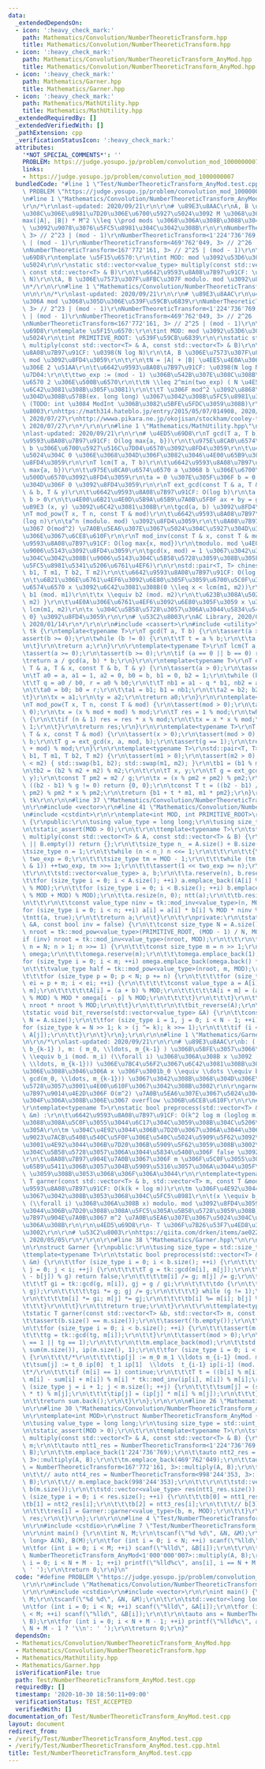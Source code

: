 ```yaml
---
data:
  _extendedDependsOn:
  - icon: ':heavy_check_mark:'
    path: Mathematics/Convolution/NumberTheoreticTransform.hpp
    title: Mathematics/Convolution/NumberTheoreticTransform.hpp
  - icon: ':heavy_check_mark:'
    path: Mathematics/Convolution/NumberTheoreticTransform_AnyMod.hpp
    title: Mathematics/Convolution/NumberTheoreticTransform_AnyMod.hpp
  - icon: ':heavy_check_mark:'
    path: Mathematics/Garner.hpp
    title: Mathematics/Garner.hpp
  - icon: ':heavy_check_mark:'
    path: Mathematics/MathUtility.hpp
    title: Mathematics/MathUtility.hpp
  _extendedRequiredBy: []
  _extendedVerifiedWith: []
  _pathExtension: cpp
  _verificationStatusIcon: ':heavy_check_mark:'
  attributes:
    '*NOT_SPECIAL_COMMENTS*': ''
    PROBLEM: https://judge.yosupo.jp/problem/convolution_mod_1000000007
    links:
    - https://judge.yosupo.jp/problem/convolution_mod_1000000007
  bundledCode: "#line 1 \"Test/NumberTheoreticTransform_AnyMod.test.cpp\"\n#define\
    \ PROBLEM \"https://judge.yosupo.jp/problem/convolution_mod_1000000007\"\r\n\r\
    \n#line 1 \"Mathematics/Convolution/NumberTheoreticTransform_AnyMod.hpp\"\n\n\n\
    \r\n/*\r\nlast-updated: 2020/09/21\r\n\r\n# \u89E3\u8AAC\r\nA, B \u305D\u308C\u305E\
    \u308C\u306E\u8981\u7D20\u306E\u6700\u5927\u5024\u3092 M \u3068\u3057\u3066\u3001\
    max(|A|, |B|) * M^2 \\leq \\prod mods \u3068\u306A\u308B\u3088\u3046\u306B mod\
    \ \u3092\u9078\u3076\u5FC5\u8981\u304C\u3042\u308B\r\n\r\nNumberTheoreticTransform<998'244'353,\
    \ 3> // 2^23 | (mod - 1)\r\nNumberTheoreticTransform<1'224'736'769, 3> // 2^24\
    \ | (mod - 1)\r\nNumberTheoreticTransform<469'762'049, 3> // 2^26 | (mod - 1)\r\
    \nNumberTheoreticTransform<167'772'161, 3> // 2^25 | (mod - 1)\r\n\r\n# \u4ED5\
    \u69D8\r\ntemplate \u5F15\u6570:\r\n\tint MOD: mod \u3092\u53D6\u308A\u305F\u3044\
    \u5024\r\n\r\nstatic std::vector<value_type> multiply(const std::vector<T> & A,\
    \ const std::vector<T> & B)\r\n\t\u6642\u9593\u8A08\u7B97\u91CF: \u0398(N log\
    \ N)\r\n\tA, B \u306E\u7573\u307F\u8FBC\u307F modulo. mod \u3092\u8FD4\u3059\r\
    \n*/\r\n\r\n#line 1 \"Mathematics/Convolution/NumberTheoreticTransform.hpp\"\n\
    \n\n\r\n/*\r\nlast-updated: 2020/09/21\r\n\r\n# \u89E3\u8AAC\r\n\u4EE3\u8868\u7684\
    \u306A mod \u3068\u305D\u306E\u539F\u59CB\u6839\r\nNumberTheoreticTransform<998'244'353,\
    \ 3> // 2^23 | (mod - 1)\r\nNumberTheoreticTransform<1'224'736'769, 3> // 2^24\
    \ | (mod - 1)\r\nNumberTheoreticTransform<469'762'049, 3> // 2^26 | (mod - 1)\r\
    \nNumberTheoreticTransform<167'772'161, 3> // 2^25 | (mod - 1)\r\n\r\n# \u4ED5\
    \u69D8\r\ntemplate \u5F15\u6570:\r\n\tint MOD: mod \u3092\u53D6\u308A\u305F\u3044\
    \u5024\r\n\tint PRIMITIVE_ROOT: \u539F\u59CB\u6839\r\n\r\nstatic std::vector<value_type>\
    \ multiply(const std::vector<T> & A, const std::vector<T> & B)\r\n\t\u6642\u9593\
    \u8A08\u7B97\u91CF: \u0398(N log N)\r\n\tA, B \u306E\u7573\u307F\u8FBC\u307F modulo.\
    \ mod \u3092\u8FD4\u3059\r\n\t\r\n\tN = |A| + |B| \u4EE5\u4E0A\u306E\u6700\u5C0F\
    \u306E 2 \u51AA\r\n\t\u6642\u9593\u8A08\u7B97\u91CF: \u0398(N log N)\r\n\t\u5236\
    \u7D04:\r\n\t\ttwo_exp := (mod - 1) \u306B\u542B\u307E\u308C\u308B\u7D20\u56E0\
    \u6570 2 \u306E\u500B\u6570\r\n\t\tN \\leq 2^min(two_exp) ( N \u4E57\u6839\u3092\
    \u6C42\u3081\u308B\u305F\u3081)\r\n\t\tT \u306F mod^2 \u3092\u8868\u73FE\u3067\
    \u304D\u308B\u578B(ex. long long) \u3067\u3042\u308B\u5FC5\u8981\u304C\u3042\u308B\
    \ (TODO: int \u3084 ModInt \u306B\u3082\u5BFE\u5FDC\u3059\u308B)\r\n\r\n# \u53C2\
    \u8003\r\nhttps://math314.hateblo.jp/entry/2015/05/07/014908, 2020/07/27\r\nhttps://ja.wikibooks.org/wiki/%E5%88%9D%E7%AD%89%E6%95%B4%E6%95%B0%E8%AB%96/%E5%8E%9F%E5%A7%8B%E6%A0%B9%E3%81%A8%E6%8C%87%E6%95%B0,\
    \ 2020/07/27\r\nhttp://wwwa.pikara.ne.jp/okojisan/stockham/cooley-tukey.html,\
    \ 2020/07/27\r\n*/\r\n\r\n#line 1 \"Mathematics/MathUtility.hpp\"\n\n\n\r\n/*\r\
    \nlast-updated: 2020/09/21\r\n\r\n# \u4ED5\u69D8\r\nT gcd(T a, T b)\r\n\t\u6642\
    \u9593\u8A08\u7B97\u91CF: O(log max{a, b})\r\n\t\u975E\u8CA0\u6574\u6570 a \u3068\
    \ b \u306E\u6700\u5927\u516C\u7D04\u6570\u3092\u8FD4\u3059\r\n\t\u4E00\u65B9\u306E\
    \u5024\u304C 0 \u306E\u3068\u304D\u306F\u3082\u3046\u4E00\u65B9\u306E\u5024\u3092\
    \u8FD4\u3059\r\n\r\nT lcm(T a, T b)\r\n\t\u6642\u9593\u8A08\u7B97\u91CF: O(log\
    \ max{a, b})\r\n\t\u975E\u8CA0\u6574\u6570 a \u3068 b \u306E\u6700\u5C0F\u516C\
    \u500D\u6570\u3092\u8FD4\u3059\r\n\ta = 0 \u307E\u305F\u306F b = 0 \u306E\u3068\
    \u304D\u306F 0 \u3092\u8FD4\u3059\r\n\r\nT ext_gcd(const T & a, T & x, const T\
    \ & b, T & y)\r\n\t\u6642\u9593\u8A08\u7B97\u91CF: O(log b)\r\n\ta > 0 \u304B\u3064\
    \ b > 0\r\n\t\u4E00\u6B21\u4E0D\u5B9A\u65B9\u7A0B\u5F0F ax + by = gcd(x, y) \u306E\
    \u89E3 (x, y) \u3092\u6C42\u3081\u308B\r\n\tgcd(a, b) \u3092\u8FD4\u3059\r\n\r\
    \nT mod_pow(T x, T n, const T & mod)\r\n\t\u6642\u9593\u8A08\u7B97\u91CF: \u0398\
    (log n)\r\n\ta^n (modulo. mod) \u3092\u8FD4\u3059\r\n\t\u8A08\u7B97\u904E\u7A0B\
    \u3067 O(mod^2) \u7A0B\u5EA6\u307E\u3067\u5024\u304C\u5927\u304D\u304F\u306A\u308B\
    \u306E\u3067\u6CE8\u610F\r\n\r\nT mod_inv(const T & x, const T & mod)\r\n\t\u6642\
    \u9593\u8A08\u7B97\u91CF: O(log max{x, mod})\r\n\tmodulo. mod \u4E0A\u306E x \u306E\
    \u9006\u5143\u3092\u8FD4\u3059\r\n\tgcd(x, mod) = 1 \u3067\u3042\u308B\u5FC5\u8981\
    \u304C\u3042\u308B(\u9006\u5143\u304C\u5B58\u5728\u3059\u308B\u305F\u3081\u306E\
    \u5FC5\u8981\u5341\u5206\u6761\u4EF6)\r\n\r\nstd::pair<T, T> chinese_remainder(T\
    \ b1, T m1, T b2, T m2)\r\n\t\u6642\u9593\u8A08\u7B97\u91CF: O(log max{m1, m2})\r\
    \n\t\u6B21\u306E\u6761\u4EF6\u3092\u6E80\u305F\u3059\u6700\u5C0F\u306E\u975E\u8CA0\
    \u6574\u6570 x \u3092\u6C42\u3081\u308B(0 \\leq x < lcm(m1, m2))\r\n\t\tx \\equiv\
    \ b1 (mod. m1)\r\n\t\tx \\equiv b2 (mod. m2)\r\n\t\u623B\u308A\u5024: { x, lcm(m1,\
    \ m2) }\r\n\t\u4E0A\u306E\u6761\u4EF6\u3092\u6E80\u305F\u3059 x \u306F\u5468\u671F\
    \ lcm(m1, m2)\r\n\tx \u304C\u5B58\u5728\u3057\u306A\u3044\u5834\u5408\u306F {0,\
    \ 0} \u3092\u8FD4\u3059\r\n\r\n# \u53C2\u8003\r\nAC Library, 2020/09/21\r\nhttps://noshi91.hatenablog.com/entry/2019/04/01/184957,\
    \ 2020/01/14\r\n*/\r\n\r\n#include <cassert>\r\n#include <utility>\r\n\r\nnamespace\
    \ tk {\r\ntemplate<typename T>\r\nT gcd(T a, T b) {\r\n\tassert(a >= 0);\r\n\t\
    assert(b >= 0);\r\n\twhile (b != 0) {\r\n\t\tT t = a % b;\r\n\t\ta = b; b = t;\r\
    \n\t}\r\n\treturn a;\r\n}\r\n\r\ntemplate<typename T>\r\nT lcm(T a, T b) {\r\n\
    \tassert(a >= 0);\r\n\tassert(b >= 0);\r\n\tif (a == 0 || b == 0) return 0;\r\n\
    \treturn a / gcd(a, b) * b;\r\n}\r\n\r\ntemplate<typename T>\r\nT ext_gcd(const\
    \ T & a, T & x, const T & b, T & y) {\r\n\tassert(a > 0);\r\n\tassert(b > 0);\r\
    \n\tT a0 = a, a1 = 1, a2 = 0, b0 = b, b1 = 0, b2 = 1;\r\n\twhile (b0 > 0) {\r\n\
    \t\tT q = a0 / b0, r = a0 % b0;\r\n\t\tT nb1 = a1 - q * b1, nb2 = a2 - q * b2;\r\
    \n\t\ta0 = b0; b0 = r;\r\n\t\ta1 = b1; b1 = nb1;\r\n\t\ta2 = b2; b2 = nb2;\r\n\
    \t}\r\n\tx = a1;\r\n\ty = a2;\r\n\treturn a0;\r\n}\r\n\r\ntemplate<typename T>\r\
    \nT mod_pow(T x, T n, const T & mod) {\r\n\tassert(mod > 0);\r\n\tassert(n >=\
    \ 0);\r\n\tx = (x % mod + mod) % mod;\r\n\tT res = 1 % mod;\r\n\twhile (n > 0)\
    \ {\r\n\t\tif (n & 1) res = res * x % mod;\r\n\t\tx = x * x % mod;\r\n\t\tn >>=\
    \ 1;\r\n\t}\r\n\treturn res;\r\n}\r\n\r\ntemplate<typename T>\r\nT mod_inv(const\
    \ T & x, const T & mod) {\r\n\tassert(x > 0);\r\n\tassert(mod > 0);\r\n\tT a,\
    \ b;\r\n\tT g = ext_gcd(x, a, mod, b);\r\n\tassert(g == 1);\r\n\treturn (a % mod\
    \ + mod) % mod;\r\n}\r\n\r\ntemplate<typename T>\r\nstd::pair<T, T> chinese_remainder(T\
    \ b1, T m1, T b2, T m2) {\r\n\tassert(m1 > 0);\r\n\tassert(m2 > 0);\r\n\tif (m1\
    \ < m2) { std::swap(b1, b2); std::swap(m1, m2); }\r\n\tb1 = (b1 % m1 + m1) % m1;\r\
    \n\tb2 = (b2 % m2 + m2) % m2;\r\n\t\r\n\tT x, y;\r\n\tT g = ext_gcd(m1, x, m2,\
    \ y);\r\n\tconst T pm2 = m2 / g;\r\n\tx = (x % pm2 + pm2) % pm2;\r\n\t\r\n\tif\
    \ ((b2 - b1) % g != 0) return {0, 0};\r\n\tconst T t = ((b2 - b1) / g % pm2 +\
    \ pm2) % pm2 * x % pm2;\r\n\treturn {b1 + t * m1, m1 * pm2};\r\n}\r\n} // namespace\
    \ tk\r\n\r\n\n#line 37 \"Mathematics/Convolution/NumberTheoreticTransform.hpp\"\
    \n\r\n#include <vector>\r\n#line 41 \"Mathematics/Convolution/NumberTheoreticTransform.hpp\"\
    \n#include <cstdint>\r\n\r\ntemplate<int MOD, int PRIMITIVE_ROOT>\r\nstruct NumberTheoreticTransform\
    \ {\r\npublic:\r\n\tusing value_type = long long;\r\n\tusing size_type = std::uint_fast32_t;\r\
    \n\tstatic_assert(MOD > 0);\r\n\t\r\n\ttemplate<typename T>\r\n\tstatic std::vector<value_type>\
    \ multiply(const std::vector<T> & A, const std::vector<T> & B) {\r\n\t\tif (A.empty()\
    \ || B.empty()) return {};\r\n\t\tsize_type n_ = A.size() + B.size() - 1;\r\n\t\
    \tsize_type n = 1;\r\n\t\twhile (n < n_) n <<= 1;\r\n\t\t\r\n\t\t{\r\n\t\t\tsize_type\
    \ two_exp = 0;\r\n\t\t\tsize_type tm = MOD - 1;\r\n\t\t\twhile (tm > 0 && (~tm\
    \ & 1)) ++two_exp, tm >>= 1;\r\n\t\t\tassert(1 << two_exp >= n);\r\n\t\t}\r\n\t\
    \t\r\n\t\tstd::vector<value_type> a, b;\r\n\t\ta.reserve(n), b.reserve(n);\r\n\
    \t\tfor (size_type i = 0; i < A.size(); ++i) a.emplace_back((A[i] % MOD + MOD)\
    \ % MOD);\r\n\t\tfor (size_type i = 0; i < B.size(); ++i) b.emplace_back((B[i]\
    \ % MOD + MOD) % MOD);\r\n\t\ta.resize(n, 0); ntt(a);\r\n\t\tb.resize(n, 0); ntt(b);\r\
    \n\t\t\r\n\t\tconst value_type ninv = tk::mod_inv<value_type>(n, MOD);\r\n\t\t\
    for (size_type i = 0; i < n; ++i) a[i] = a[i] * b[i] % MOD * ninv % MOD;\r\n\t\
    \tntt(a, true);\r\n\t\treturn a;\r\n\t}\r\n\t\r\nprivate:\r\n\tstatic void ntt(std::vector<value_type>\
    \ &A, const bool inv = false) {\r\n\t\tconst size_type N = A.size();\r\n\t\tvalue_type\
    \ nroot = tk::mod_pow<value_type>(PRIMITIVE_ROOT, (MOD - 1) / N, MOD);\r\n\t\t\
    if (inv) nroot = tk::mod_inv<value_type>(nroot, MOD);\r\n\t\t\r\n\t\tfor (size_type\
    \ n = N; n > 1; n >>= 1) {\r\n\t\t\tconst size_type m = n >> 1;\r\n\t\t\tstd::vector<value_type>\
    \ omega;\r\n\t\t\tomega.reserve(m);\r\n\t\t\tomega.emplace_back(1);\r\n\t\t\t\
    for (size_type i = 0; i < m; ++i) omega.emplace_back(omega.back() * nroot % MOD);\r\
    \n\t\t\tvalue_type half = tk::mod_pow<value_type>(nroot, m, MOD);\r\n\t\t\t\r\n\
    \t\t\tfor (size_type p = 0; p < N; p += n) {\r\n\t\t\t\tfor (size_type i = p,\
    \ ei = p + m; i < ei; ++i) {\r\n\t\t\t\t\tconst value_type a = A[i], b = A[i +\
    \ m];\r\n\t\t\t\t\tA[i] = (a + b) % MOD;\r\n\t\t\t\t\tA[i + m] = (a + b * half\
    \ % MOD) % MOD * omega[i - p] % MOD;\r\n\t\t\t\t}\r\n\t\t\t}\r\n\t\t\tnroot =\
    \ nroot * nroot % MOD;\r\n\t\t}\r\n\t\t\r\n\t\tbit_reverse(A);\r\n\t}\r\n\t\r\n\
    \tstatic void bit_reverse(std::vector<value_type> &A) {\r\n\t\tconst size_type\
    \ N = A.size();\r\n\t\tfor (size_type i = 1, j = 0; i < N - 1; ++i) {\r\n\t\t\t\
    for (size_type k = N >> 1; k > (j ^= k); k >>= 1);\r\n\t\t\tif (i < j) std::swap(A[i],\
    \ A[j]);\r\n\t\t}\r\n\t}\r\n};\r\n\r\n\n#line 1 \"Mathematics/Garner.hpp\"\n\n\
    \n\r\n/*\r\nlast-updated: 2020/09/21\r\n\r\n# \u89E3\u8AAC\r\nb: ( b_0, \\ldots,\
    \ b_{k-1} ), m: ( m_0, \\ldots, m_{k-1} ) \u306B\u5BFE\u3057\u3066\u3001\r\nx\
    \ \\equiv b_i (mod. m_i) (\\forall i) \u3068\u306A\u308B x \u3092 [0, lcm(m_0,\
    \ \\ldots, m_{k-1})) \u306E\u7BC4\u56F2\u3067\u6C42\u3081\u308B\u3002\r\n\u3053\
    \u306E\u3088\u3046\u306A x \u306F\u3001b_0 \\equiv \\dots \\equiv b_{k-1} (mod.\
    \ gcd(m_0, \\ldots, m_{k-1})) \u3067\u3042\u308B\u3068\u304D\u306E\u307F\u5B58\
    \u5728\u3057\u3001\u4E00\u610F\u3067\u3042\u308B\u3002\r\n\r\ngarner \u306E\u8A08\
    \u7B97\u9014\u4E2D\u306F O(m^2) \u7A0B\u5EA6\u307E\u3067\u5024\u304C\u5927\u304D\
    \u304F\u306A\u308B\u306E\u3067 overflow \u306B\u6CE8\u610F\r\n\r\n# \u4ED5\u69D8\
    \r\ntemplate<typename T>\r\nstatic bool preprocess(std::vector<T> &b, std::vector<T>\
    \ &m) :\r\n\t\u6642\u9593\u8A08\u7B97\u91CF: O(k^2 log m (loglog m)) ? \u3053\u308C\
    \u3088\u308A\u5C0F\u3055\u3044\u6C17\u304C\u3059\u308B\u304C\u5206\u304B\u3089\
    \u305A\r\n\tm \u304C\u4E92\u3044\u306B\u7D20\u3067\u306A\u3044\u3068\u304D\u306B\
    \u9023\u7ACB\u5408\u540C\u5F0F\u306E\u540C\u5024\u5909\u5F62\u3092\u884C\u3044\
    \u3001\u4E92\u3044\u306B\u7D20\u306B\u5909\u5F62\u3059\u308B\u3002\r\n\t\u89E3\
    \u304C\u5B58\u5728\u3057\u306A\u3044\u5834\u5408\u306F false \u3092\u8FD4\u3059\
    \r\n\t\u8A08\u7B97\u904E\u7A0B\u3067\u306F m \u306F\u5C0F\u3055\u304F\u306A\u308B\
    \u65B9\u5411\u306B\u3057\u304B\u5909\u5316\u3057\u306A\u3044\u305F\u3081 overflow\
    \ \u3059\u308B\u3053\u3068\u306F\u306A\u3044\r\n\r\ntemplate<typename T>\r\nstatic\
    \ T garner(const std::vector<T> & b, std::vector<T> m, const T &mod) :\r\n\t\u6642\
    \u9593\u8A08\u7B97\u91CF: O(k(k + log m))\r\n\tm \u306F\u4E92\u3044\u306B\u7D20\
    \u3067\u3042\u308B\u3053\u3068\u304C\u5FC5\u8981\r\n\t(x \\equiv b_i (mod. m_i)\
    \ (\\forall i) \u3068\u306A\u308B x) modulo. mod \u3092\u8FD4\u3059(m \u306F\u4E92\
    \u3044\u306B\u7D20\u3088\u308A\u5FC5\u305A\u5B58\u5728\u3059\u308B)\r\n\t\u8A08\
    \u7B97\u904E\u7A0B\u3067 m^2 \u7A0B\u5EA6\u307E\u3067\u5024\u304C\u5927\u304D\u304F\
    \u306A\u308B\r\n\r\n\u4ED5\u69D8\r\n- T \u306F\u7B26\u53F7\u4ED8\u304D\u6574\u6570\
    \u3002\r\n\r\n# \u53C2\u8003\r\nhttps://qiita.com/drken/items/ae02240cd1f8edfc86fd,\
    \ 2020/05/05\r\n*/\r\n\r\n#line 38 \"Mathematics/Garner.hpp\"\n\r\n#include <Mathematics/MathUtility.hpp>\r\
    \n\r\nstruct Garner {\r\npublic:\r\n\tusing size_type = std::size_t;\r\n\t\r\n\
    \ttemplate<typename T>\r\n\tstatic bool preprocess(std::vector<T> &b, std::vector<T>\
    \ &m) {\r\n\t\tfor (size_type i = 0; i < b.size(); ++i) {\r\n\t\t\tfor (size_type\
    \ j = 0; j < i; ++j) {\r\n\t\t\t\tT g = tk::gcd(m[i], m[j]);\r\n\t\t\t\tif ((b[i]\
    \ - b[j]) % g) return false;\r\n\t\t\t\tm[i] /= g; m[j] /= g;\r\n\t\t\t\t\r\n\t\
    \t\t\tT gi = tk::gcd(g, m[i]), gj = g / gi;\r\n\t\t\t\tdo {\r\n\t\t\t\t\tg = tk::gcd(gi,\
    \ gj);\r\n\t\t\t\t\tgi *= g; gj /= g;\r\n\t\t\t\t} while (g != 1);\r\n\t\t\t\t\
    \r\n\t\t\t\tm[i] *= gi; m[j] *= gj;\r\n\t\t\t\tb[i] %= m[i]; b[j] %= m[j];\r\n\
    \t\t\t}\r\n\t\t}\r\n\t\treturn true;\r\n\t}\r\n\t\r\n\ttemplate<typename T>\r\n\
    \tstatic T garner(const std::vector<T> &b, std::vector<T> m, const T mod) {\r\n\
    \t\tassert(b.size() == m.size());\r\n\t\tassert(!b.empty());\r\n\t\tT tg = m[0];\r\
    \n\t\tfor (size_type i = 0; i < b.size(); ++i) {\r\n\t\t\tassert(m[i] > 0);\r\n\
    \t\t\ttg = tk::gcd(tg, m[i]);\r\n\t\t}\r\n\t\tassert(mod > 0);\r\n\t\tassert(b.size()\
    \ == 1 || tg == 1);\r\n\t\t\r\n\t\tm.emplace_back(mod);\r\n\t\tstd::vector<T>\
    \ sum(m.size()), ip(m.size(), 1);\r\n\t\tfor (size_type i = 0; i < b.size(); ++i)\
    \ {\r\n\t\t\t/*\r\n\t\t\t\tip[j] := m_0 m_1 \\ldots m_{i-1} (mod. m_j)\r\n\t\t\
    \t\tsum[j] := t_0 ip[0]  t_1 ip[1]  \\ldots  t_{i-1} ip[i-1] (mod. m_j)\r\n\t\t\
    \t*/\r\n\t\t\tif (m[i] == 1) continue;\r\n\t\t\tT t = ((b[i] % m[i] + m[i]) %\
    \ m[i] - sum[i] + m[i]) % m[i] * tk::mod_inv(ip[i], m[i]) % m[i];\r\n\t\t\tfor\
    \ (size_type j = i + 1; j < m.size(); ++j) {\r\n\t\t\t\tsum[j] = (sum[j] + ip[j]\
    \ * t) % m[j];\r\n\t\t\t\tip[j] = (ip[j] * m[i] % m[j]);\r\n\t\t\t}\r\n\t\t}\r\
    \n\t\treturn sum.back();\r\n\t}\r\n};\r\n\r\n\n#line 26 \"Mathematics/Convolution/NumberTheoreticTransform_AnyMod.hpp\"\
    \n\r\n#line 30 \"Mathematics/Convolution/NumberTheoreticTransform_AnyMod.hpp\"\
    \n\r\ntemplate<int MOD>\r\nstruct NumberTheoreticTransform_AnyMod {\r\npublic:\r\
    \n\tusing value_type = long long;\r\n\tusing size_type = std::uint_fast32_t;\r\
    \n\tstatic_assert(MOD > 0);\r\n\t\r\n\ttemplate<typename T>\r\n\tstatic std::vector<value_type>\
    \ multiply(const std::vector<T> & A, const std::vector<T> & B) {\r\n\t\tstd::vector<value_type>\
    \ m;\r\n\t\tauto ntt1_res = NumberTheoreticTransform<1'224'736'769, 3>::multiply(A,\
    \ B);\r\n\t\tm.emplace_back(1'224'736'769);\r\n\t\tauto ntt2_res = NumberTheoreticTransform<469'762'049,\
    \ 3>::multiply(A, B);\r\n\t\tm.emplace_back(469'762'049);\r\n\t\tauto ntt3_res\
    \ = NumberTheoreticTransform<167'772'161, 3>::multiply(A, B);\r\n\t\tm.emplace_back(167'772'161);\r\
    \n\t\t// auto ntt4_res = NumberTheoreticTransform<998'244'353, 3>::multiply(A,\
    \ B);\r\n\t\t// m.emplace_back(998'244'353);\r\n\t\t\r\n\t\tstd::vector<value_type>\
    \ b(m.size());\r\n\t\tstd::vector<value_type> res(ntt1_res.size());\r\n\t\tfor\
    \ (size_type i = 0; i < res.size(); ++i) {\r\n\t\t\tb[0] = ntt1_res[i];\r\n\t\t\
    \tb[1] = ntt2_res[i];\r\n\t\t\tb[2] = ntt3_res[i];\r\n\t\t\t// b[3] = ntt4_res[i];\r\
    \n\t\t\tres[i] = Garner::garner<value_type>(b, m, MOD);\r\n\t\t}\r\n\t\treturn\
    \ res;\r\n\t}\r\n};\r\n\r\n\n#line 4 \"Test/NumberTheoreticTransform_AnyMod.test.cpp\"\
    \n\r\n#include <cstdio>\r\n#line 7 \"Test/NumberTheoreticTransform_AnyMod.test.cpp\"\
    \n\r\nint main() {\r\n\tint N, M;\r\n\tscanf(\"%d %d\", &N, &M);\r\n\t\r\n\tstd::vector<long\
    \ long> A(N), B(M);\r\n\tfor (int i = 0; i < N; ++i) scanf(\"%lld\", &A[i]);\r\
    \n\tfor (int i = 0; i < M; ++i) scanf(\"%lld\", &B[i]);\r\n\t\r\n\tauto ans =\
    \ NumberTheoreticTransform_AnyMod<1'000'000'007>::multiply(A, B);\r\n\tfor (int\
    \ i = 0; i < N + M - 1; ++i) printf(\"%lld%c\", ans[i], i == N + M - 1 ? '\\n':\
    \ ' ');\r\n\treturn 0;\r\n}\n"
  code: "#define PROBLEM \"https://judge.yosupo.jp/problem/convolution_mod_1000000007\"\
    \r\n\r\n#include \"Mathematics/Convolution/NumberTheoreticTransform_AnyMod.hpp\"\
    \r\n\r\n#include <cstdio>\r\n#include <vector>\r\n\r\nint main() {\r\n\tint N,\
    \ M;\r\n\tscanf(\"%d %d\", &N, &M);\r\n\t\r\n\tstd::vector<long long> A(N), B(M);\r\
    \n\tfor (int i = 0; i < N; ++i) scanf(\"%lld\", &A[i]);\r\n\tfor (int i = 0; i\
    \ < M; ++i) scanf(\"%lld\", &B[i]);\r\n\t\r\n\tauto ans = NumberTheoreticTransform_AnyMod<1'000'000'007>::multiply(A,\
    \ B);\r\n\tfor (int i = 0; i < N + M - 1; ++i) printf(\"%lld%c\", ans[i], i ==\
    \ N + M - 1 ? '\\n': ' ');\r\n\treturn 0;\r\n}"
  dependsOn:
  - Mathematics/Convolution/NumberTheoreticTransform_AnyMod.hpp
  - Mathematics/Convolution/NumberTheoreticTransform.hpp
  - Mathematics/MathUtility.hpp
  - Mathematics/Garner.hpp
  isVerificationFile: true
  path: Test/NumberTheoreticTransform_AnyMod.test.cpp
  requiredBy: []
  timestamp: '2020-10-30 18:50:11+09:00'
  verificationStatus: TEST_ACCEPTED
  verifiedWith: []
documentation_of: Test/NumberTheoreticTransform_AnyMod.test.cpp
layout: document
redirect_from:
- /verify/Test/NumberTheoreticTransform_AnyMod.test.cpp
- /verify/Test/NumberTheoreticTransform_AnyMod.test.cpp.html
title: Test/NumberTheoreticTransform_AnyMod.test.cpp
---
```

